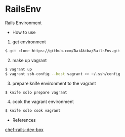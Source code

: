 RailsEnv
========

Rails Environment

* How to use

1. get environment

``` bash
$ git clone https://github.com/DaiAkiba/RailsEnv.git
```

2. make up vagrant

``` bash
$ vagrant up
$ vagrant ssh-config --host vagrant >> ~/.ssh/config
```

3. prepare knife environment to the vagrant

``` bash
$ knife solo prepare vagrant
```

4. cook the vagrant environment

``` bash
$ knife solo cook vagrant
```

* References

[chef-rails-dev-box](https://github.com/banyan/chef-rails-dev-box)
